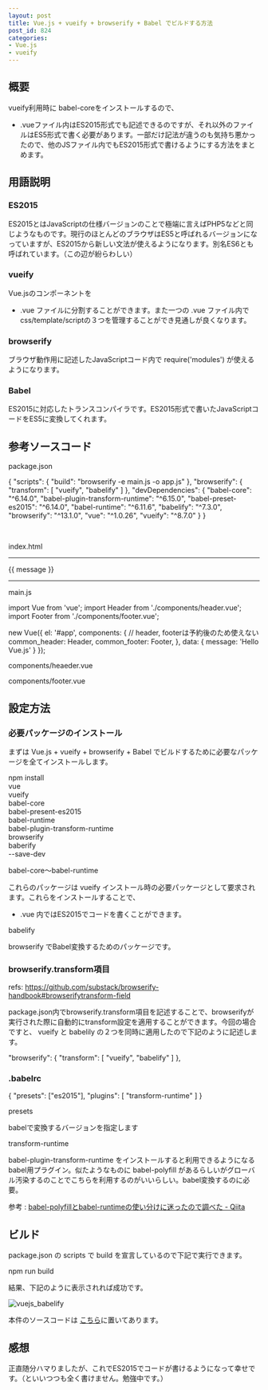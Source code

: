 ```yaml
---
layout: post
title: Vue.js + vueify + browserify + Babel でビルドする方法
post_id: 824
categories: 
- Vue.js
- vueify
---
```


## 概要


vueify利用時に
babel-coreをインストールするので、
*  .vueファイル内はES2015形式でも記述できるのですが、それ以外のファイルはES5形式で書く必要があります。一部だけ記法が違うのも気持ち悪かったので、他のJSファイル内でもES2015形式で書けるようにする方法をまとめます。


## 用語説明



### ES2015


ES2015とはJavaScriptの仕様バージョンのことで極端に言えばPHP5などと同じようなものです。現行のほとんどのブラウザはES5と呼ばれるバージョンになっていますが、ES2015から新しい文法が使えるようになります。別名ES6とも呼ばれています。（この辺が紛らわしい）


### vueify


Vue.jsのコンポーネントを 
*  .vue ファイルに分割することができます。また一つの 
.vue ファイル内でcss/template/scriptの３つを管理することができ見通しが良くなります。


### browserify


ブラウザ動作用に記述したJavaScriptコード内で 
require('modules') が使えるようになります。


### Babel


ES2015に対応したトランスコンパイラです。ES2015形式で書いたJavaScriptコードをES5に変換してくれます。


## 参考ソースコード


package.json


{
  "scripts": {
    "build": "browserify -e main.js -o app.js"
  },
  "browserify": {
    "transform": [
      "vueify",
      "babelify"
      ]
  },
  "devDependencies": {
    "babel-core": "^6.14.0",
    "babel-plugin-transform-runtime": "^6.15.0",
    "babel-preset-es2015": "^6.14.0",
    "babel-runtime": "^6.11.6",
    "babelify": "^7.3.0",
    "browserify": "^13.1.0",
    "vue": "^1.0.26",
    "vueify": "^8.7.0"
  }
}

 

index.html


<!DOCTYPE html>
<html>
<head>
<meta charset="utf-8" />
<title></title>
</head>
<body>
<div id="app">
  <common_header></common_header>
  <hr />
  {{ message }}
  <hr />
  <common_footer></common_footer>
</div>
<script src="app.js"></script>
</body>
</html>

main.js


import Vue from 'vue';
import Header from './components/header.vue';
import Footer from './components/footer.vue';

new Vue({
  el: '#app',
  components: {
    // header, footerは予約後のため使えない
    common_header: Header,
    common_footer: Footer,
  },
  data: {
    message: 'Hello Vue.js'
  }
});

components/heaeder.vue


<template>
header
</template>

components/footer.vue


<template>
footer
</template>


## 設定方法



### 必要パッケージのインストール


まずは Vue.js + vueify + browserify + Babel でビルドするために必要なパッケージを全てインストールします。


npm install\
    vue\
    vueify\
    babel-core\
    babel-present-es2015\
    babel-runtime\
    babel-plugin-transform-runtime\
    browserify\
    baberify\
    --save-dev


babel-core〜babel-runtime

これらのパッケージは vueify インストール時の必要パッケージとして要求されます。これらをインストールすることで、 
*  .vue 内ではES2015でコードを書くことができます。


babelify

browserify でBabel変換するためのパッケージです。


### browserify.transform項目


refs: https://github.com/substack/browserify-handbook#browserifytransform-field

package.json内でbrowserify.transform項目を記述することで、browserifyが実行された際に自動的にtransform設定を適用することができます。今回の場合ですと、 
vueify と 
babelily の２つを同時に適用したので下記のように記述します。


"browserify": {
    "transform": [
      "vueify",
      "babelify"
     ]
  },


### .babelrc



{
  "presets": ["es2015"],
  "plugins": [
    "transform-runtime"
  ]
}


presets

babelで変換するバージョンを指定します


transform-runtime


babel-plugin-transform-runtime をインストールすると利用できるようになるbabel用プラグイン。似たようなものに 
babel-polyfill があるらしいがグローバル汚染するのことでこちらを利用するのがいいらしい。babel変換するのに必要。

参考 : 
[babel-polyfillとbabel-runtimeの使い分けに迷ったので調べた - Qiita](http://qiita.com/inuscript/items/d2a9d5d4daedaacff924)


## ビルド



package.json の 
scripts で 
build を宣言しているので下記で実行できます。


npm run build

結果、下記のように表示されれば成功です。


![vuejs_babelify](https://hypermkt-blog.lolipop.io/wp-content/uploads/2016/09/vuejs_babelify.png)

本件のソースコードは
[こちら](https://github.com/hypermkt/vuejs-samples/tree/master/vueify-babel-build)に置いてあります。


## 感想


正直随分ハマりましたが、これでES2015でコードが書けるようになって幸せです。（といいつつも全く書けません。勉強中です。）